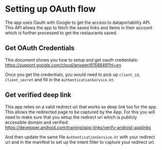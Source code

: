 # Setting up OAuth flow

The app uses Oauth with Google to get the access to dataportability API. This API allows the app to fetch the saved links and items in their account which is further processed to get the restaurants saved.

## Get OAuth Credentials
This document shows you how to setup and get oauth credentials: https://support.google.com/cloud/answer/6158849?hl=en

Once you get the credentials, you would need to pick up `client_id`, `client_secret` and fill in the `AuthenticationService.kt`. 

## Get verified deep link
This app relies on a valid redirect uri that works as deep link too for the app. This allows the redirected page to be captured by the App. For this you will need to make sure that you setup the redirect uri which is publicly accessible domain and verified: https://developer.android.com/training/app-links/verify-android-applinks

And then update the same file `AuthenticationService.kt` with your redirect uri and in the manifest to set up the intent filter to capture your redirect url.
